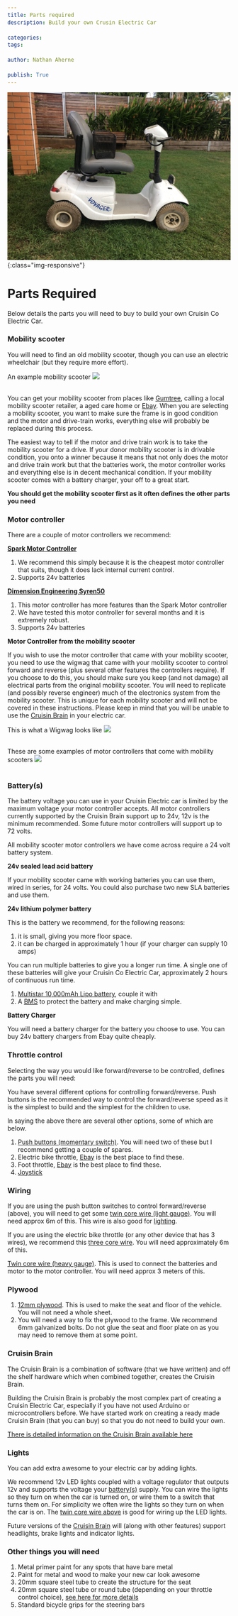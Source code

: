 ```yaml
---
title: Parts required
description: Build your own Crusin Electric Car

categories:
tags:

author: Nathan Aherne

publish: True
---
```

![Banner image](banner.jpg){:class="img-responsive"}

# Parts Required

Below details the parts you will need to buy to build your own Cruisin Co Electric Car.

### Mobility scooter
You will need to find an old mobility scooter, though you can use an electric wheelchair (but they require more effort).

An example mobility scooter
<img src="https://i.imgur.com/SxbXyxz.jpg">
<br>
<br>

You can get your mobility scooter from places like [Gumtree](https://www.gumtree.com.au), calling a local mobility scooter retailer, a aged care home or [Ebay](https://www.ebay.com). When you are selecting a mobility scooter, you want to make sure the frame is in good condition and the motor and drive-train works, everything else will probably be replaced during this process. 

The easiest way to tell if the motor and drive train work is to take the mobility scooter for a drive. If your donor mobility scooter is in drivable condition, you onto a winner because it means that not only does the motor and drive train work but that the batteries work, the motor controller works and everything else is in decent mechanical condition. If your mobility scooter comes with a battery charger, your off to a great start.

**You should get the mobility scooter first as it often defines the other parts you need**

### Motor controller
There are a couple of motor controllers we recommend:

**[Spark Motor Controller](http://www.revrobotics.com/rev-11-1200/)**

1. We recommend this simply because it is the cheapest motor controller that suits, though it does lack internal current control.
2. Supports 24v batteries

**[Dimension Engineering Syren50](https://www.dimensionengineering.com/products/syren50)**

1. This motor controller has more features than the Spark Motor controller
2. We have tested this motor controller for several months and it is extremely robust.
2. Supports 24v batteries

**Motor Controller from the mobility scooter**

If you wish to use the motor controller that came with your mobility scooter, you need to use the wigwag that came with your mobility scooter to control forward and reverse (plus several other features the controllers require). If you choose to do this, you should make sure you keep (and not damage) all electrical parts from the original mobility scooter. You will need to replicate (and possibly reverse engineer) much of the electronics system from the mobility scooter. This is unique for each mobility scooter and will not be covered in these instructions. Please keep in mind that you will be unable to use the [Cruisin Brain](/cruisin-brain/index.md) in your electric car.

This is what a Wigwag looks like
<img src="https://i.imgur.com/07iaT6O.jpg">
<br>
<br>

These are some examples of motor controllers that come with mobility scooters
<img src="https://i.imgur.com/PFK70Kp.jpg">
<br>
<br>


### Battery(s)
The battery voltage you can use in your Cruisin Electric car is limited by the maximum voltage your motor controller accepts. All motor controllers currently supported by the Cruisin Brain support up to 24v, 12v is the minimum recommended. Some future motor controllers will support up to 72 volts.

All mobility scooter motor controllers we have come across require a 24 volt battery system.

**24v sealed lead acid battery**

If your mobility scooter came with working batteries you can use them, wired in series, for 24 volts. You could also purchase two new SLA batteries and use them.

**24v lithium polymer battery**

This is the battery we recommend, for the following reasons:

1. it is small, giving you more floor space. 
2. it can be charged in approximately 1 hour (if your charger can supply 10 amps)

You can run multiple batteries to give you a longer run time. A single one of these batteries will give your Cruisin Co Electric Car, approximately 2 hours of continuous run time.

1. [Multistar 10,000mAh Lipo battery](https://hobbyking.com/en_us/multistar-high-capacity-6s-10000mah-multi-rotor-lipo-pack.html?___store=en_us), couple it with
2. A [BMS](https://bmsbattery.com/bmspcm/330-smart-bms-513-cells-in-series-bms-pcm.html) to protect the battery and make charging simple.

**Battery Charger**

You will need a battery charger for the battery you choose to use. You can buy 24v battery chargers from Ebay quite cheaply.

### Throttle control
Selecting the way you would like forward/reverse to be controlled, defines the parts you will need:

You have several different options for controlling forward/reverse. Push buttons is the recommended way to control the forward/reverse speed as it is the simplest to build and the simplest for the children to use.

In saying the above there are several other options, some of which are below.

1. [Push buttons (momentary switch)](https://www.ebay.com.au/itm/2-5Pcs-6-Colors-12mm-Mini-Round-Switch-Waterproof-Momentary-ON-OFF-Push-Button/282607014565?hash=item41ccb0d2a5:m:m5O7n_sKiZ5Brga9kmG1J-g). You will need two of these but I recommend getting a couple of spares.
2. Electric bike throttle, [Ebay](https://www.ebay.com) is the best place to find these.
3. Foot throttle, [Ebay](https://www.ebay.com) is the best place to find these.
4. [Joystick](https://www.servocity.com/electronics/components/joysticks)

### Wiring
If you are using the push button switches to control forward/reverse (above), you will need to get some [twin core wire (light gauge)](https://www.jaycar.com.au/light-duty-fig-8-speaker-cable-sold-per-metre/p/WB1702). You will need approx 6m of this. This wire is also good for [lighting](partsRequired.md#lights).

If you are using the electric bike throttle (or any other device that has 3 wires), we recommend this [three core wire](https://hobbyking.com/en_us/twisted-22awg-servo-wire-1mtr-r-b-y-22awg.html). You will need approximately 6m of this.

[Twin core wire (heavy gauge)](https://www.jaycar.com.au/25a-2-core-tinned-dc-power-cable-sold-per-metre/p/WH3087). This is used to connect the batteries and motor to the motor controller. You will need approx 3 meters of this.

### Plywood
1. [12mm plywood](https://www.bunnings.com.au/ecoply-2400-x-1200-x-12mm-cd-non-structural_p0340315). This is used to make the seat and floor of the vehicle. You will not need a whole sheet.
2. You will need a way to fix the plywood to the frame. We recommend 6mm galvanized bolts. Do not glue the seat and floor plate on as you may need to remove them at some point.

### Cruisin Brain
The Cruisin Brain is a combination of software (that we have written) and off the shelf hardware which when combined together, creates the Cruisin Brain.

Building the Cruisin Brain is probably the most complex part of creating a Cruisin Electric Car, especially if you have not used Arduino or microcontrollers before. We have started work on creating a ready made Cruisin Brain (that you can buy) so that you do not need to build your own.

[There is detailed information on the Cruisin Brain available here](/cruisin-brain/index.md)

### Lights
You can add extra awesome to your electric car by adding lights.

We recommend 12v LED lights coupled with a voltage regulator that outputs 12v and supports the voltage your [battery(s)](partsRequired.md#battery(s)) supply. You can wire the lights so they turn on when the car is turned on, or wire them to a switch that turns them on. For simplicity we often wire the lights so they turn on when the car is on. The [twin core wire above](partsRequired.md#wiring) is good for wiring up the LED lights.

Future versions of the [Cruisin Brain](/cruisin-brain/index.md) will (along with other features) support headlights, brake lights and indicator lights.

### Other things you will need
1. Metal primer paint for any spots that have bare metal
2. Paint for metal and wood to make your new car look awesome
3. 20mm square steel tube to create the structure for the seat
3. 20mm square steel tube or round tube (depending on your throttle control choice), [see here for more details](/diy/steering/index.md)
4. Standard bicycle grips for the steering bars